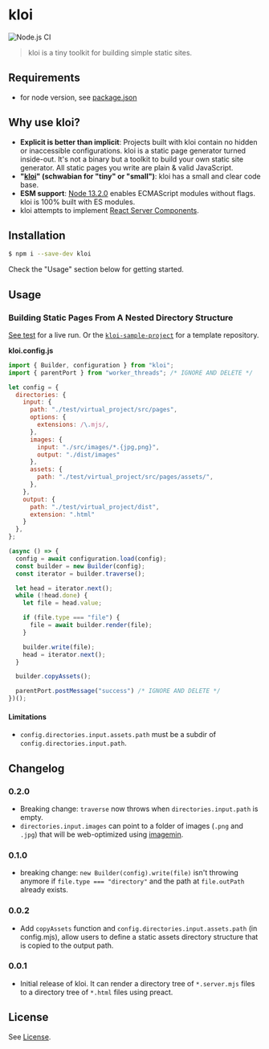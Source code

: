 # kloi

![Node.js CI](https://github.com/TimDaub/kloi/workflows/Node.js%20CI/badge.svg)

> kloi is a tiny toolkit for building simple static sites.

## Requirements

- for node version, see [package.json](./package.json)

## Why use kloi?

- **Explicit is better than implicit**: Projects built with kloi contain no
  hidden or inaccessible configurations. kloi is a static page generator turned
  inside-out. It's not a binary but a toolkit to build your own static site
  generator. All static pages you write are plain & valid JavaScript.
- **"[kloi](http://schwaebisches-woerterbuch.de/default.asp?q=kloi)" (schwabian
  for "tiny" or "small")**: kloi has a small and clear code base.
- **ESM support**: [Node
  13.2.0](https://nodejs.medium.com/announcing-core-node-js-support-for-ecmascript-modules-c5d6dc29b663)
  enables ECMAScript modules without flags. kloi is 100% built with ES modules.
- kloi attempts to implement [React Server
  Components](https://github.com/josephsavona/rfcs/blob/server-components/text/0000-server-components.md#capabilities--constraints-of-server-and-client-components).

## Installation

```bash
$ npm i --save-dev kloi
```

Check the "Usage" section below for getting started.

## Usage

### Building Static Pages From A Nested Directory Structure

[See test](./test/readme_test.mjs) for a live run. Or the
[`kloi-sample-project`](https://github.com/TimDaub/kloi-sample-project) for a
template repository.

**kloi.config.js**
```js
import { Builder, configuration } from "kloi";
import { parentPort } from "worker_threads"; /* IGNORE AND DELETE */

let config = {
  directories: {
    input: {
      path: "./test/virtual_project/src/pages",
      options: {
        extensions: /\.mjs/,
      },
      images: {
        input: "./src/images/*.{jpg,png}",
        output: "./dist/images"
      },
      assets: {
        path: "./test/virtual_project/src/pages/assets/",
      },
    },
    output: {
      path: "./test/virtual_project/dist",
      extension: ".html"
    }
  },
};

(async () => {
  config = await configuration.load(config);
  const builder = new Builder(config);
  const iterator = builder.traverse();

  let head = iterator.next();
  while (!head.done) {
    let file = head.value;

    if (file.type === "file") {
      file = await builder.render(file);
    }

    builder.write(file);
    head = iterator.next();
  }

  builder.copyAssets();

  parentPort.postMessage("success") /* IGNORE AND DELETE */
})();
```

#### Limitations

- `config.directories.input.assets.path` must be a subdir of
  `config.directories.input.path`.

## Changelog

### 0.2.0

- Breaking change: `traverse` now throws when `directories.input.path` is
  empty.
- `directories.input.images` can point to a folder of images (`.png` and
  `.jpg`) that will be web-optimized using
  [imagemin](https://github.com/imagemin/imagemin).


### 0.1.0

- breaking change: `new Builder(config).write(file)` isn't throwing anymore
  if `file.type === "directory"` and the path at `file.outPath` already
  exists.

### 0.0.2

- Add `copyAssets` function and `config.directories.input.assets.path` (in
  config.mjs), allow users to define a static assets directory structure that
  is copied to the output path.

### 0.0.1

- Initial release of kloi. It can render a directory tree of `*.server.mjs`
  files to a directory tree of `*.html` files using preact.

## License

See [License](./LICENSE).
